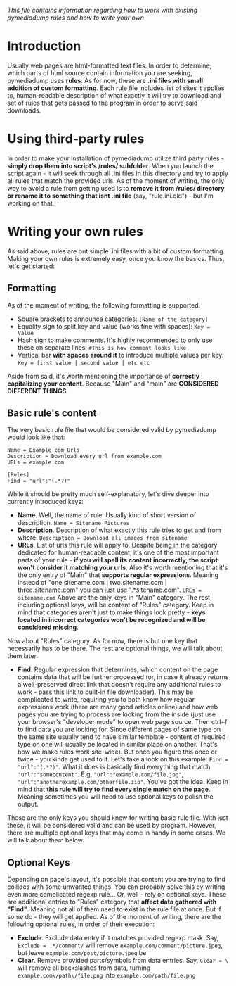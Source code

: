*This file contains information regarding how to work with existing pymediadump rules and how to write your own*

# Introduction

Usually web pages are html-formatted text files. In order to determine, which parts of html source contain information you are seeking, pymediadump uses **rules**. As for now, these are **.ini files with small addition of custom formatting**. Each rule file includes list of sites it applies to, human-readable description of what exactly it will try to download and set of rules that gets passed to the program in order to serve said downloads.

# Using third-party rules

In order to make your installation of pymediadump utilize third party rules - **simply drop them into script's /rules/ subfolder**. When you launch the script again - it will seek through all .ini files in this directory and try to apply all rules that match the provided urls. As of the moment of writing, the only way to avoid a rule from getting used is to **remove it from /rules/ directory or rename it to something that isnt .ini file** (say, "rule.ini.old") - but I'm working on that.

# Writing your own rules

As said above, rules are but simple .ini files with a bit of custom formatting. Making your own rules is extremely easy, once you know the basics. Thus, let's get started:

## Formatting

As of the moment of writing, the following formatting is supported:
- Square brackets to announce categories: `[Name of the category]`
- Equality sign to split key and value (works fine with spaces): `Key = Value`
- Hash sign to make comments. It's highly recommended to only use these on separate lines: `#This is how comment looks like`
- Vertical bar **with spaces around it** to introduce multiple values per key. `Key = first value | second value | etc etc`

Aside from said, it's worth mentioning the importance of **correctly capitalizing your content**. Because "Main" and "main" are **CONSIDERED DIFFERENT THINGS**.

## Basic rule's content

The very basic rule file that would be considered valid by pymediadump would look like that:
```[Main]
Name = Example.com Urls
Description = Download every url from example.com
URLs = example.com

[Rules]
Find = "url":"(.*?)"
```

While it should be pretty much self-explanatory, let's dive deeper into currently introduced keys:
- **Name**. Well, the name of rule. Usually kind of short version of description. `Name = Sitename Pictures`
- **Description**. Description of what exactly this rule tries to get and from where. `Description = Download all images from sitename`
- **URLs**. List of urls this rule will apply to. Despite being in the category dedicated for human-readable content, it's one of the most important parts of your rule - **if you will spell its content incorrectly, the script won't consider it matching your urls**. Also it's worth mentioning that it's the only entry of "Main" that **supports regular expressions**. Meaning instead of "one.sitename.com | two.sitename.com | three.sitename.com" you can just use ".*sitename.com". `URLs = sitename.com`
Above are the only keys in "Main" category. The rest, including optional keys, will be content of "Rules" category. Keep in mind that categories aren't just to make things look pretty - **keys located in incorrect categories won't be recognized and will be considered missing**.

Now about "Rules" category. As for now, there is but one key that necessarily has to be there. The rest are optional things, we will talk about them later.
- **Find**. Regular expression that determines, which content on the page contains data that will be further processed (or, in case it already returns a well-preserved direct link that doesn't require any additional rules to work - pass this link to built-in file downloader). This may be complicated to write, requiring you to both know how regular expressions work (there are many good articles online) and how web pages you are trying to process are looking from the inside (just use your browser's "developer mode" to open web page source. Then ctrl+f to find data you are looking for. Since different pages of same type on the same site usually tend to have similar template - content of required type on one will usually be located in similar place on another. That's how we make rules work site-wide). But once you figure this once or twice - you kinda get used to it. Let's take a look on this example: `Find = "url":"(.*?)"`. What it does is basically find everything that match `"url":"somecontent"`. E.g, `"url":"example.com/file.jpg"`, `"url":"anotherexample.com/otherfile.zip"`. You've got the idea. Keep in mind that **this rule will try to find every single match on the page**. Meaning sometimes you will need to use optional keys to polish the output.

These are the only keys you should know for writing basic rule file. With just these, it will be considered valid and can be used by program. However, there are multiple optional keys that may come in handy in some cases. We will talk about them below.

## Optional Keys
Depending on page's layout, it's possible that content you are trying to find collides with some unwanted things. You can probably solve this by writing even more complicated regexp rule... Or, well - rely on optional keys. These are additional entries to "Rules" category that **affect data gathered with "Find"**. Meaning not all of them need to exist in the rule file at once. But if some do - they will get applied. As of the moment of writing, there are the following optional rules, in order of their execution:
- **Exclude**. Exclude data entry if it matches provided regexp mask. Say, `Exclude = .*/comment/` will remove `example.com/comment/picture.jpeg`, but leave `example.com/post/picture.jpeg` be
- **Clear**. Remove provided parts/symbols from data entries. Say, `Clear = \` will remove all backslashes from data, turning `example.com\/path\/file.png` into `example.com/path/file.png`
